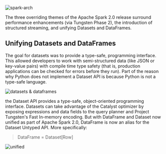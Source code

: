 ![spark-arch](https://www.safaribooksonline.com/library/view/learning-pyspark/9781786463708/graphics/B05793_01_05.jpg)

The three overriding themes of the Apache Spark 2.0 release surround performance enhancements (via Tungsten Phase 2), the introduction of structured streaming, and unifying Datasets and DataFrames.

## Unifying Datasets and DataFrames
The goal for datasets was to provide a type-safe, programming interface. This allowed developers to work with semi-structured data (like JSON or key-value pairs) with compile time type safety (that is, production applications can be checked for errors before they run). Part of the reason why Python does not implement a Dataset API is because Python is not a type-safe language.

![datasets & dataframes](https://www.safaribooksonline.com/library/view/learning-pyspark/9781786463708/graphics/B05793_01_06.jpg)


the Dataset API provides a type-safe, object-oriented programming interface. Datasets can take advantage of the Catalyst optimizer by exposing expressions and data fields to the query planner and Project Tungsten's Fast In-memory encoding. But with DataFrame and Dataset now unified as part of Apache Spark 2.0, DataFrame is now an alias for the Dataset Untyped API. More specifically:

> DataFrame = Dataset[Row]

![unified](https://www.safaribooksonline.com/library/view/learning-pyspark/9781786463708/graphics/B05793_01_07.jpg)